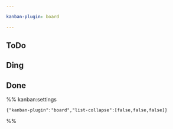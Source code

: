 ```yaml
---

kanban-plugin: board

---
```


## ToDo



## Ding



## Done





%% kanban:settings
```
{"kanban-plugin":"board","list-collapse":[false,false,false]}
```
%%